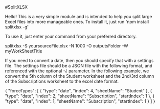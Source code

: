 #SplitXLSX

Hello!  This  is a very simple module and is intended to help you split large Excel files into more manageable ones.
To install it, just run 'npm install splitxlsx -g'

To use it, just enter your command from your preferred directory.

splitxlsx -S yoursourceFile.xlsx -N 1000 -O outputsFolder -W myWorkSheetTitle

If you need to convert a date, then you should specify that with a settings file. The settings file should be a JSON file with the following format, and referenced with the optional -J parameter.  In the following example, we convert the 5th column of the Student worksheet and the 2nd/3rd column of the Subscriptions worksheet to the excel date format.

{
"forceTypes": [
{
"type": "date",
"index": 4,
"sheetName": "Student"
},
{
"type": "date",
"index": 2,
"sheetName": "Subscription",
"startIndex": 1
},
{
"type": "date",
"index": 1,
"sheetName": "Subscription",
"startIndex": 1
}
]
}

